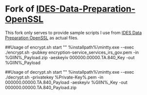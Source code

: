 # Fork of [IDES-Data-Preparation-OpenSSL](https://github.com/IRSgov/IDES-Data-Preparation-OpenSSL)

This fork only serves to provide sample scripts I use from [IDES Data Preparation OpenSSL](http://irsgov.github.io/IDES-Data-Preparation-OpenSSL) as actual files.

##Usage of encrypt.sh
start "" %installpath%\mintty.exe --exec ./encrypt.sh -pubkey encryption-service_services_irs_gov.pem -in %GIIN%_Payload.zip -aeskeyiv 000000.00000.TA.840_Key -out %GIIN%_Payload

##Usage of decrypt.sh
start "" %installpath%\mintty.exe --exec ./decrypt.sh -privatekey %Private-Key%.pem -in 000000.00000.TA.840_Payload -aeskeyiv %GIIN%_Key -out 000000.00000.TA.840_Payload.zip
